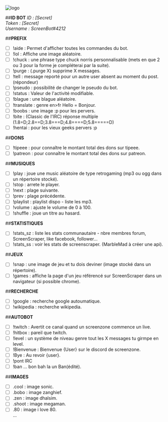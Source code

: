 ![logo](http://www.screenzone.fr/github/screenbot4discord/logo.png "logo")

  
##**ID BOT** 
*ID : [Secret]*  
*Token : [Secret]*  
*Username : ScreenBot#4212*  

##**PREFIX**  
- [ ] !aide : Permet d'afficher toutes les commandes du bot.   
- [ ] !lol : Affiche une image aléatoire.  
- [ ] !chuck : une phrase type chuck norris personnalisable (mets en que 2 ou 3 pour la forme je compléterai par la suite).  
- [ ] !purge : (.purge X) supprime X messages.  
- [ ] !tell : message reporté pour un autre user absent au moment du post.(répondeur)  
- [ ] !pseudo : possibilité de changer le pseudo du bot.  
- [ ] !status : Valeur de l'activité modifiable.    
- [ ] !blague : une blague aléatoire.  
- [ ] !translate : genre en>fr Hello = Bonjour.  
- [ ] !boobs : une image :p pour les pervers.
- [ ] !bite : (Classic de l'IRC) réponse multiple (1.8=D;2.8==D;3.8===D;4.8====D;5.8=====D)  
- [ ] !hentai : pour les vieux geeks pervers :p  

##**DONS**  
- [ ] !tipeee : pour connaître le montant total des dons sur tipeee.  
- [ ] !patreon : pour connaître le montant total des dons sur patreon.  

##**MUSIQUES**  
- [ ] !play : joue une music aléatoire de type retrogaming (mp3 ou ogg dans un répertoire stocké).  
- [ ] !stop : arrete le player.  
- [ ] !next : plage suivante.  
- [ ] !prev : plage précédente.  
- [ ] !playlist : playlist dispo - liste les mp3.  
- [ ] !volume : ajuste le volume de 0 à 100.  
- [ ] !shuffle : joue un titre au hasard.  

##**STATISTIQUES**  
- [ ] !stats_sz : liste les stats communautaire - nbre membres forum, ScreenScraper, like facebook, follower...  
- [ ] !stats_ss : voir les stats de screenscraper. (MarbleMad à créer une api).  

##**JEUX**  
- [ ] !snap : une image de jeu et tu dois deviner (image stocké dans un répertoire).  
- [ ] !games : affiche la page d'un jeu référencé sur ScreenScraper dans un navigateur (si possible chrome).  

##**RECHERCHE**  
- [ ] !google : recherche google autoumatique.  
- [ ] !wikipedia : recherche wikipedia.  

##**AUTOBOT**  
- [ ] !twitch : Avertit ce canal quand un screenzone commence un live.  
- [ ] !hitbox : pareil que twitch.  
- [ ] !level : un système de niveau genre tout les X messages tu girmpe en level.  
- [ ] !Bienvenue : Bienvenue {User} sur le discord de screenzone.  
- [ ] !Bye : Au revoir {user}.  
- [ ] !pont IRC  
- [ ] !ban ... bon bah la un Ban(édité).  

##**IMAGES**  
- [ ] .cool : image sonic.  
- [ ] .bobo : image zanghief.  
- [ ] .zen : image dhalsim.  
- [ ] .shoot : image megaman.  
- [ ] .80 : image i love 80.  
...
